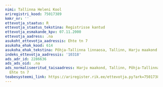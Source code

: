 ```yaml
---
nimi: Tallinna Heleni Kool
ariregistri_kood: 75017389
kmkr_nr: ''
ettevotja_staatus: R
ettevotja_staatus_tekstina: Registrisse kantud
ettevotja_esmakande_kpv: 07.11.2000
ettevotja_aadress: .na
asukoht_ettevotja_aadressis: Ehte tn 7
asukoha_ehak_kood: 614
asukoha_ehak_tekstina: Põhja-Tallinna linnaosa, Tallinn, Harju maakond
indeks_ettevotja_aadressis: '10318'
ads_adr_id: 2286636
ads_ads_oid: .na
ads_normaliseeritud_taisaadress: Harju maakond, Tallinn, Põhja-Tallinna linnaosa,
  Ehte tn 7
teabesysteemi_link: https://ariregister.rik.ee/ettevotja.py?ark=75017389&ref=rekvisiidid
---
```

